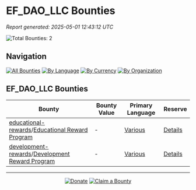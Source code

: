 <!-- GENERATED FILE - DO NOT EDIT DIRECTLY -->
<!-- Generated on: 2025-05-01 12:43:12 -->

# EF_DAO_LLC Bounties

*Report generated: 2025-05-01 12:43:12 UTC*

![Total Bounties: 2](https://img.shields.io/badge/Total%20Bounties-2-blue) 

## Navigation

[![All Bounties](https://img.shields.io/badge/All%20Bounties-104-blue)](../all.md) [![By Language](https://img.shields.io/badge/By%20Language-7-green)](../summary.md#languages) [![By Currency](https://img.shields.io/badge/By%20Currency-7-yellow)](../summary.md#currencies) [![By Organization](https://img.shields.io/badge/By%20Organization-9-orange)](../summary.md#projects)

## EF_DAO_LLC Bounties

|Bounty|Bounty Value|Primary Language|Reserve|
|---|---|---|---|
| [educational-rewards](https://github.com/EF_DAO_LLC/educational-rewards)/[Educational Reward Program](#-educational-reward-program) | - | [Various](by_language/various.md) | [Details](/docs/ongoing-programs.md) |
| [development-rewards](https://github.com/EF_DAO_LLC/development-rewards)/[Development Reward Program](#-development-reward-program) | - | [Various](by_language/various.md) | [Details](/docs/ongoing-programs.md) |


---

<div align="center">
  <p>
    <a href="../../docs/donate.md"><img src="https://img.shields.io/badge/❤️%20Donate-F44336" alt="Donate"></a>
    <a href="../../docs/bounty-submission-guide.md#reserving-a-bounty"><img src="https://img.shields.io/badge/🔒%20How%20To%20Claim-4CAF50" alt="Claim a Bounty"></a>
  </p>
</div>


<!-- END OF GENERATED CONTENT -->
